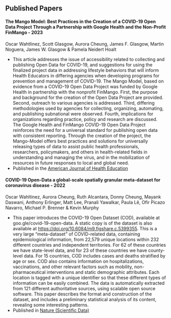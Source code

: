 ## Published Papers
#### The Mango Model: Best Practices in the Creation of a COVID-19 Open Data Project Through a Partnership with Google Health and the Non-Profit FinMango - 2023
Oscar Wahtlinez, Scott Glasgow, Aurora Cheung, James F. Glasgow, Martin Noguera, James W. Glasgow & Pamela Neidert Hoalt
* This article addresses the issue of accessibility related to collecting and publishing Open Data for COVID-19, and suggestions for using the finalized project data in addressing lifestyle behaviors that will inform Health Educators in differing agencies when developing programs for prevention and management of COVID-19. The Mango Model, based on evidence from a COVID-19 Open Data Project was funded by Google Health in partnership with the nonprofit FinMango. First, the purpose and background for the creation of the Open Data Project are provided. Second, outreach to various agencies is addressed. Third, differing methodologies used by agencies for collecting, organizing, automating, and publishing subnational were observed. Fourth, implications for organizations regarding practice, policy and research are discussed. The Google Health and FinMango COVID-19 Open Data Project reinforces the need for a universal standard for publishing open data with consistent reporting. Through the creation of the project, the Mango-Model offers best practices and solutions for universally releasing types of data to assist public health professionals, researchers, policymakers, and others in health-related fields in understanding and managing the virus, and in the mobilization of resources in future responses to local and global need.
* Published in the [American Journal of Health Education](https://www.tandfonline.com/doi/abs/10.1080/19325037.2023.2209620)

#### COVID-19 Open-Data a global-scale spatially granular meta-dataset for coronavirus disease - 2022
Oscar Wahltinez, Aurora Cheung, Ruth Alcantara, Donny Cheung, Mayank Daswani, Anthony Erlinger, Matt Lee, Pranali Yawalkar, Paula Lê, Ofir Picazo Navarro, Michael P. Brenner & Kevin Murphy 
* This paper introduces the COVID-19 Open Dataset (COD), available at goo.gle/covid-19-open-data. A static copy is of the dataset is also available at https://doi.org/10.6084/m9.figshare.c.5399355. This is a very large “meta-dataset” of COVID-related data, containing epidemiological information, from 22,579 unique locations within 232 different countries and independent territories. For 62 of these countries we have state-level data, and for 23 of these countries we have county-level data. For 15 countries, COD includes cases and deaths stratified by age or sex. COD also contains information on hospitalizations, vaccinations, and other relevant factors such as mobility, non-pharmaceutical interventions and static demographic attributes. Each location is tagged with a unique identifier so that these different types of information can be easily combined. The data is automatically extracted from 121 different authoritative sources, using scalable open source software. This paper describes the format and construction of the dataset, and includes a preliminary statistical analysis of its content, revealing some interesting patterns.
* Published in [Nature (Scientific Data)](https://www.nature.com/articles/s41597-022-01263-z)
